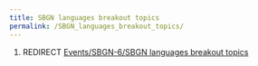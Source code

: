 ```yaml
---
title: SBGN languages breakout topics
permalink: /SBGN_languages_breakout_topics/
---
```


1.  REDIRECT [Events/SBGN-6/SBGN languages breakout topics](/Events/SBGN-6/SBGN_languages_breakout_topics "wikilink")
